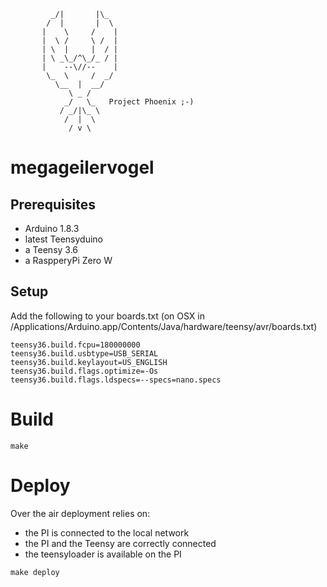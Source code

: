              _/|       |\_
            /  |       |  \
           |    \     /    |
           |  \ /     \ /  |
           | \  |     |  / |
           | \ _\_/^\_/_ / |
           |    --\//--    |
            \_  \     /  _/
              \__  |  __/
                 \ _ /
                _/   \_   Project Phoenix ;-)
               / _/|\_ \  
                /  |  \   
                 / v \


# megageilervogel

## Prerequisites

- Arduino 1.8.3
- latest Teensyduino
- a Teensy 3.6
- a RaspperyPi Zero W

## Setup

Add the following to your boards.txt (on OSX in /Applications/Arduino.app/Contents/Java/hardware/teensy/avr/boards.txt)

```
teensy36.build.fcpu=180000000
teensy36.build.usbtype=USB_SERIAL
teensy36.build.keylayout=US_ENGLISH
teensy36.build.flags.optimize=-Os
teensy36.build.flags.ldspecs=--specs=nano.specs
```

# Build

```
make
```

# Deploy

Over the air deployment relies on:
- the PI is connected to the local network
- the PI and the Teensy are correctly connected
- the teensyloader is available on the PI

```
make deploy
```
